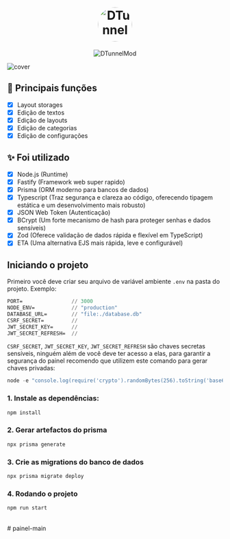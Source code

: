 <h1 align="center">
  <img src="https://i.ibb.co/7SMc2NX/logo.jpg" alt="DTunnel" style="width: 80px; height: 80px; border-radius: 50%;">
</h1>

<p align="center">
 <img src="https://img.shields.io/static/v1?label=DTunnel&message=Mod&color=E51C44&labelColor=0A1033" alt="DTunnelMod" />
</p>

![cover](https://i.ibb.co/0yPYBjy/preview.png)

## :rocket: Principais funções

- [x] Layout storages
- [x] Edição de textos
- [x] Edição de layouts
- [x] Edição de categorias
- [x] Edição de configurações

## ✨ Foi utilizado

- [x] Node.js (Runtime)
- [x] Fastify (Framework web super rapido)
- [x] Prisma (ORM moderno para bancos de dados)
- [x] Typescript (Traz segurança e clareza ao código, oferecendo tipagem estática e um desenvolvimento mais robusto)
- [x] JSON Web Token (Autenticação)
- [x] BCrypt (Um forte mecanismo de hash para proteger senhas e dados sensíveis)
- [x] Zod (Oferece validação de dados rápida e flexível em TypeScript)
- [x] ETA (Uma alternativa EJS mais rápida, leve e configurável)

## Iniciando o projeto

Primeiro você deve criar seu arquivo de variável ambiente `.env` na pasta do projeto.
Exemplo:

```cl
PORT=                // 3000
NODE_ENV=            // "production"
DATABASE_URL=        // "file:./database.db"
CSRF_SECRET=         //
JWT_SECRET_KEY=      //
JWT_SECRET_REFRESH=  //
```

`CSRF_SECRET`, `JWT_SECRET_KEY`, `JWT_SECRET_REFRESH` são chaves secretas sensíveis, ninguém além de você deve ter acesso a elas, para garantir a segurança do painel recomendo que utilizem este comando para gerar chaves privadas:

```js
node -e "console.log(require('crypto').randomBytes(256).toString('base64'));"
```

### 1. Instale as dependências:

```bash
npm install
```

### 2. Gerar artefactos do prisma

```bash
npx prisma generate
```

### 3. Crie as migrations do banco de dados

```bash
npx prisma migrate deploy
```

### 4. Rodando o projeto

```bash
npm run start
```

<br />
# painel-main
